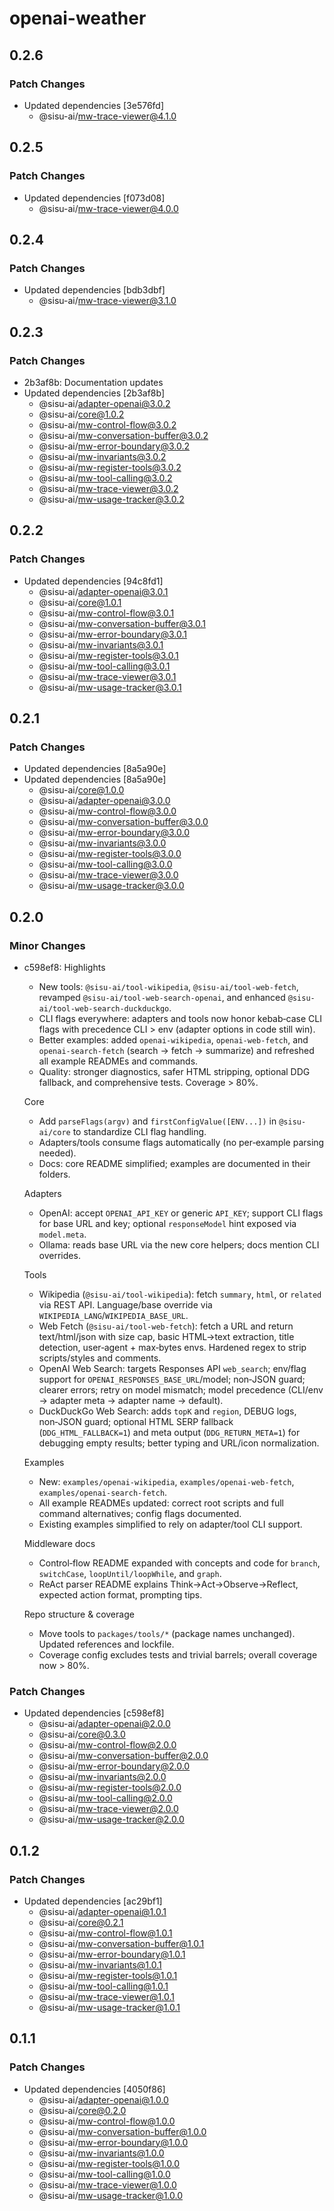 # openai-weather

## 0.2.6

### Patch Changes

- Updated dependencies [3e576fd]
  - @sisu-ai/mw-trace-viewer@4.1.0

## 0.2.5

### Patch Changes

- Updated dependencies [f073d08]
  - @sisu-ai/mw-trace-viewer@4.0.0

## 0.2.4

### Patch Changes

- Updated dependencies [bdb3dbf]
  - @sisu-ai/mw-trace-viewer@3.1.0

## 0.2.3

### Patch Changes

- 2b3af8b: Documentation updates
- Updated dependencies [2b3af8b]
  - @sisu-ai/adapter-openai@3.0.2
  - @sisu-ai/core@1.0.2
  - @sisu-ai/mw-control-flow@3.0.2
  - @sisu-ai/mw-conversation-buffer@3.0.2
  - @sisu-ai/mw-error-boundary@3.0.2
  - @sisu-ai/mw-invariants@3.0.2
  - @sisu-ai/mw-register-tools@3.0.2
  - @sisu-ai/mw-tool-calling@3.0.2
  - @sisu-ai/mw-trace-viewer@3.0.2
  - @sisu-ai/mw-usage-tracker@3.0.2

## 0.2.2

### Patch Changes

- Updated dependencies [94c8fd1]
  - @sisu-ai/adapter-openai@3.0.1
  - @sisu-ai/core@1.0.1
  - @sisu-ai/mw-control-flow@3.0.1
  - @sisu-ai/mw-conversation-buffer@3.0.1
  - @sisu-ai/mw-error-boundary@3.0.1
  - @sisu-ai/mw-invariants@3.0.1
  - @sisu-ai/mw-register-tools@3.0.1
  - @sisu-ai/mw-tool-calling@3.0.1
  - @sisu-ai/mw-trace-viewer@3.0.1
  - @sisu-ai/mw-usage-tracker@3.0.1

## 0.2.1

### Patch Changes

- Updated dependencies [8a5a90e]
- Updated dependencies [8a5a90e]
  - @sisu-ai/core@1.0.0
  - @sisu-ai/adapter-openai@3.0.0
  - @sisu-ai/mw-control-flow@3.0.0
  - @sisu-ai/mw-conversation-buffer@3.0.0
  - @sisu-ai/mw-error-boundary@3.0.0
  - @sisu-ai/mw-invariants@3.0.0
  - @sisu-ai/mw-register-tools@3.0.0
  - @sisu-ai/mw-tool-calling@3.0.0
  - @sisu-ai/mw-trace-viewer@3.0.0
  - @sisu-ai/mw-usage-tracker@3.0.0

## 0.2.0

### Minor Changes

- c598ef8: Highlights

  - New tools: `@sisu-ai/tool-wikipedia`, `@sisu-ai/tool-web-fetch`, revamped `@sisu-ai/tool-web-search-openai`, and enhanced `@sisu-ai/tool-web-search-duckduckgo`.
  - CLI flags everywhere: adapters and tools now honor kebab‑case CLI flags with precedence CLI > env (adapter options in code still win).
  - Better examples: added `openai-wikipedia`, `openai-web-fetch`, and `openai-search-fetch` (search → fetch → summarize) and refreshed all example READMEs and commands.
  - Quality: stronger diagnostics, safer HTML stripping, optional DDG fallback, and comprehensive tests. Coverage > 80%.

  Core

  - Add `parseFlags(argv)` and `firstConfigValue([ENV...])` in `@sisu-ai/core` to standardize CLI flag handling.
  - Adapters/tools consume flags automatically (no per‑example parsing needed).
  - Docs: core README simplified; examples are documented in their folders.

  Adapters

  - OpenAI: accept `OPENAI_API_KEY` or generic `API_KEY`; support CLI flags for base URL and key; optional `responseModel` hint exposed via `model.meta`.
  - Ollama: reads base URL via the new core helpers; docs mention CLI overrides.

  Tools

  - Wikipedia (`@sisu-ai/tool-wikipedia`): fetch `summary`, `html`, or `related` via REST API. Language/base override via `WIKIPEDIA_LANG`/`WIKIPEDIA_BASE_URL`.
  - Web Fetch (`@sisu-ai/tool-web-fetch`): fetch a URL and return text/html/json with size cap, basic HTML→text extraction, title detection, user‑agent + max‑bytes envs. Hardened regex to strip scripts/styles and comments.
  - OpenAI Web Search: targets Responses API `web_search`; env/flag support for `OPENAI_RESPONSES_BASE_URL`/model; non‑JSON guard; clearer errors; retry on model mismatch; model precedence (CLI/env → adapter meta → adapter name → default).
  - DuckDuckGo Web Search: adds `topK` and `region`, DEBUG logs, non‑JSON guard; optional HTML SERP fallback (`DDG_HTML_FALLBACK=1`) and meta output (`DDG_RETURN_META=1`) for debugging empty results; better typing and URL/icon normalization.

  Examples

  - New: `examples/openai-wikipedia`, `examples/openai-web-fetch`, `examples/openai-search-fetch`.
  - All example READMEs updated: correct root scripts and full command alternatives; config flags documented.
  - Existing examples simplified to rely on adapter/tool CLI support.

  Middleware docs

  - Control‑flow README expanded with concepts and code for `branch`, `switchCase`, `loopUntil/loopWhile`, and `graph`.
  - ReAct parser README explains Think→Act→Observe→Reflect, expected action format, prompting tips.

  Repo structure & coverage

  - Move tools to `packages/tools/*` (package names unchanged). Updated references and lockfile.
  - Coverage config excludes tests and trivial barrels; overall coverage now > 80%.

### Patch Changes

- Updated dependencies [c598ef8]
  - @sisu-ai/adapter-openai@2.0.0
  - @sisu-ai/core@0.3.0
  - @sisu-ai/mw-control-flow@2.0.0
  - @sisu-ai/mw-conversation-buffer@2.0.0
  - @sisu-ai/mw-error-boundary@2.0.0
  - @sisu-ai/mw-invariants@2.0.0
  - @sisu-ai/mw-register-tools@2.0.0
  - @sisu-ai/mw-tool-calling@2.0.0
  - @sisu-ai/mw-trace-viewer@2.0.0
  - @sisu-ai/mw-usage-tracker@2.0.0

## 0.1.2

### Patch Changes

- Updated dependencies [ac29bf1]
  - @sisu-ai/adapter-openai@1.0.1
  - @sisu-ai/core@0.2.1
  - @sisu-ai/mw-control-flow@1.0.1
  - @sisu-ai/mw-conversation-buffer@1.0.1
  - @sisu-ai/mw-error-boundary@1.0.1
  - @sisu-ai/mw-invariants@1.0.1
  - @sisu-ai/mw-register-tools@1.0.1
  - @sisu-ai/mw-tool-calling@1.0.1
  - @sisu-ai/mw-trace-viewer@1.0.1
  - @sisu-ai/mw-usage-tracker@1.0.1

## 0.1.1

### Patch Changes

- Updated dependencies [4050f86]
  - @sisu-ai/adapter-openai@1.0.0
  - @sisu-ai/core@0.2.0
  - @sisu-ai/mw-control-flow@1.0.0
  - @sisu-ai/mw-conversation-buffer@1.0.0
  - @sisu-ai/mw-error-boundary@1.0.0
  - @sisu-ai/mw-invariants@1.0.0
  - @sisu-ai/mw-register-tools@1.0.0
  - @sisu-ai/mw-tool-calling@1.0.0
  - @sisu-ai/mw-trace-viewer@1.0.0
  - @sisu-ai/mw-usage-tracker@1.0.0
